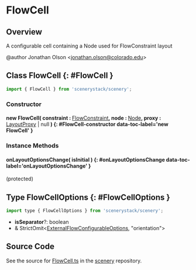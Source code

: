 # FlowCell

## Overview

A configurable cell containing a Node used for FlowConstraint layout

@author Jonathan Olson &lt;jonathan.olson@colorado.edu&gt;

## Class FlowCell {: #FlowCell }


```js
import { FlowCell } from 'scenerystack/scenery';
```
### Constructor

#### new FlowCell( constraint : <span style="font-weight: 400;">[FlowConstraint](../scenery/FlowConstraint.md)</span>, node : <span style="font-weight: 400;">[Node](../scenery/Node.md)</span>, proxy : <span style="font-weight: 400;">[LayoutProxy](../scenery/LayoutProxy.md) | <span style="color: hsla(calc(var(--md-hue) + 180deg),80%,40%,1);">null</span></span> ) {: #FlowCell-constructor data-toc-label='new FlowCell' }

### Instance Methods

#### onLayoutOptionsChange( isInitial ) {: #onLayoutOptionsChange data-toc-label='onLayoutOptionsChange' }

(protected)



## Type FlowCellOptions {: #FlowCellOptions }


```js
import type { FlowCellOptions } from 'scenerystack/scenery';
```


- **isSeparator**?: <span style="color: hsla(calc(var(--md-hue) + 180deg),80%,40%,1);">boolean</span>
- &amp; StrictOmit&lt;[ExternalFlowConfigurableOptions](../scenery/FlowConfigurable.md#ExternalFlowConfigurableOptions), "orientation"&gt;




## Source Code

See the source for [FlowCell.ts](https://github.com/phetsims/scenery/blob/main/js/layout/constraints/FlowCell.ts) in the [scenery](https://github.com/phetsims/scenery) repository.
